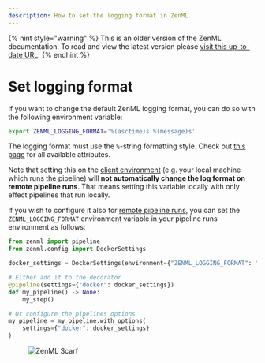 ```yaml
---
description: How to set the logging format in ZenML.
---
```


{% hint style="warning" %}
This is an older version of the ZenML documentation. To read and view the latest version please [visit this up-to-date URL](https://docs.zenml.io).
{% endhint %}


# Set logging format

If you want to change the default ZenML logging format, you can do so with the following environment variable:

```bash
export ZENML_LOGGING_FORMAT='%(asctime)s %(message)s'
```

The logging format must use the `%`-string formatting style. Check out [this page](https://docs.python.org/3/library/logging.html#logrecord-attributes) for all available attributes.

Note that setting this on the [client environment](../pipeline-development/configure-python-environments/README.md#client-environment-or-the-runner-environment) (e.g. your local machine which runs the pipeline) will **not automatically change the log format on remote pipeline runs**. That means setting this variable locally with only effect pipelines that run locally.

If you wish to configure it also for [remote pipeline runs](https://docs.zenml.io/user-guides/production-guide/cloud-orchestration), you can set the `ZENML_LOGGING_FORMAT` environment variable in your pipeline runs environment as follows:

```python
from zenml import pipeline
from zenml.config import DockerSettings

docker_settings = DockerSettings(environment={"ZENML_LOGGING_FORMAT": "%(asctime)s %(message)s"})

# Either add it to the decorator
@pipeline(settings={"docker": docker_settings})
def my_pipeline() -> None:
    my_step()

# Or configure the pipelines options
my_pipeline = my_pipeline.with_options(
    settings={"docker": docker_settings}
)
```


<!-- For scarf -->
<figure><img alt="ZenML Scarf" referrerpolicy="no-referrer-when-downgrade" src="https://static.scarf.sh/a.png?x-pxid=f0b4f458-0a54-4fcd-aa95-d5ee424815bc" /></figure>



